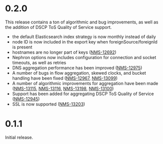0.2.0
=====

This release contains a ton of algorithmic and bug improvements, as well as the
addition of DSCP ToS Quality of Service support.

* the default Elasticsearch index strategy is now monthly instead of daily
* node ID is now included in the export key when foreignSource/foreignId is present
* hostnames are no longer part of keys ([NMS-12692](https://issues.opennms.org/browse/NMS-12692))
* Nephron options now includes configuration for connection and socket timeouts, as well as retries
* DNS aggregation performance has been improved ([NMS-12975](https://issues.opennms.org/browse/NMS-12975))
* A number of bugs in flow aggregation, skewed clocks, and bucket handling have been fixed ([NMS-12967](https://issues.opennms.org/browse/NMS-12967),
  [NMS-13099](https://issues.opennms.org/browse/NMS-13099))
* A number of algorithmic improvements for aggregation have been made ([NMS-13115](https://issues.opennms.org/browse/NMS-13115),
  [NMS-13116](https://issues.opennms.org/browse/NMS-13116), [NMS-13198](https://issues.opennms.org/browse/NMS-13198),
  [NMS-13100](https://issues.opennms.org/browse/NMS-13100))
* Support has been added for aggregating DSCP ToS Quality of Service ([NMS-12945](https://issues.opennms.org/browse/NMS-12945))
* SSL is now supported ([NMS-13203](https://issues.opennms.org/browse/NMS-13203))

0.1.1
=====

Initial release.
